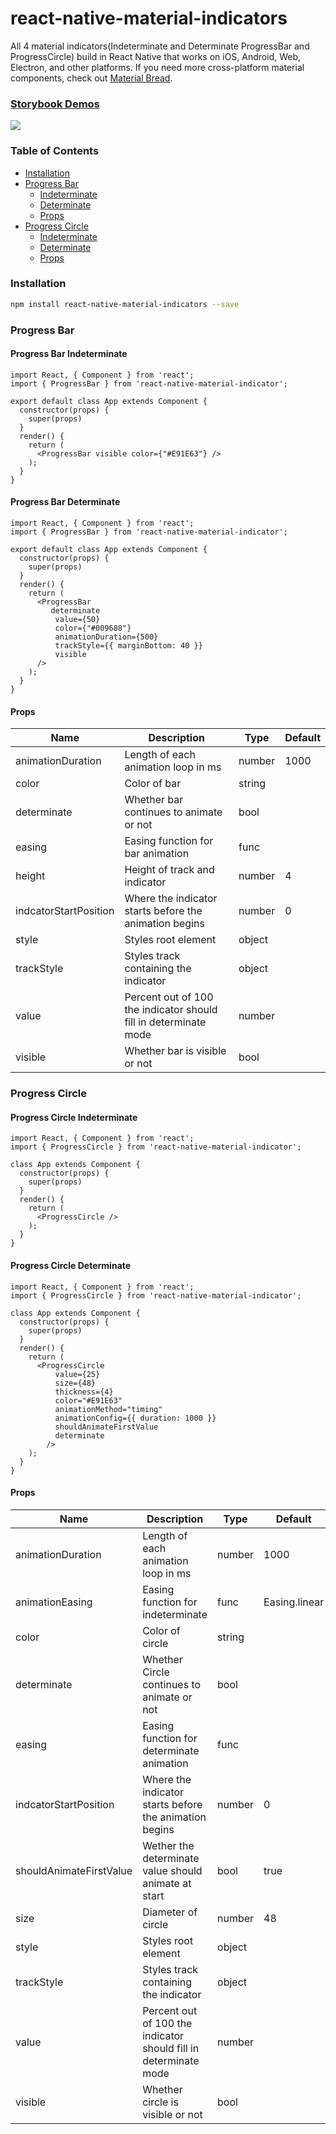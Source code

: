 # react-native-material-indicators

All 4 material indicators(Indeterminate and Determinate ProgressBar and ProgressCircle) build in React Native that works on iOS, Android, Web, Electron, and other platforms. If you need more cross-platform material components, check out [Material Bread](https://github.com/codypearce/material-bread).

### [Storybook Demos](https://codypearce.github.io/react-native-material-indicators/)

<img src="https://i.imgur.com/gsSGFtx.gif" />

### Table of Contents

- [Installation](#installation)
- [Progress Bar](#progress-bar)
  - [Indeterminate](#progresss-bar-indeterminate)
  - [Determinate](#progresss-bar-determinate)
  - [Props](#props)
- [Progress Circle](#progress-circle)
  - [Indeterminate](#progresss-circle-indeterminate)
  - [Determinate](#progresss-circle-determinate)
  - [Props](#props)

### Installation

```bash
npm install react-native-material-indicators --save
```

### Progress Bar

#### Progress Bar Indeterminate

```
import React, { Component } from 'react';
import { ProgressBar } from 'react-native-material-indicator';

export default class App extends Component {
  constructor(props) {
    super(props)
  }
  render() {
    return (
      <ProgressBar visible color={"#E91E63"} />
    );
  }
}
```

#### Progress Bar Determinate

```
import React, { Component } from 'react';
import { ProgressBar } from 'react-native-material-indicator';

export default class App extends Component {
  constructor(props) {
    super(props)
  }
  render() {
    return (
      <ProgressBar
         determinate
          value={50}
          color={"#009688"}
          animationDuration={500}
          trackStyle={{ marginBottom: 40 }}
          visible
      />
    );
  }
}
```

#### Props

| Name                  | Description                                                      | Type   | Default |
| --------------------- | ---------------------------------------------------------------- | ------ | ------- |
| animationDuration     | Length of each animation loop in ms                              | number | 1000    |
| color                 | Color of bar                                                     | string |         |
| determinate           | Whether bar continues to animate or not                          | bool   |         |
| easing                | Easing function for bar animation                                | func   |         |
| height                | Height of track and indicator                                    | number | 4       |
| indcatorStartPosition | Where the indicator starts before the animation begins           | number | 0       |
| style                 | Styles root element                                              | object |         |
| trackStyle            | Styles track containing the indicator                            | object |         |
| value                 | Percent out of 100 the indicator should fill in determinate mode | number |         |
| visible               | Whether bar is visible or not                                    | bool   |         |

### Progress Circle

#### Progress Circle Indeterminate

```
import React, { Component } from 'react';
import { ProgressCircle } from 'react-native-material-indicator';

class App extends Component {
  constructor(props) {
    super(props)
  }
  render() {
    return (
      <ProgressCircle />
    );
  }
}
```

#### Progress Circle Determinate

```
import React, { Component } from 'react';
import { ProgressCircle } from 'react-native-material-indicator';

class App extends Component {
  constructor(props) {
    super(props)
  }
  render() {
    return (
      <ProgressCircle
          value={25}
          size={48}
          thickness={4}
          color="#E91E63"
          animationMethod="timing"
          animationConfig={{ duration: 1000 }}
          shouldAnimateFirstValue
          determinate
        />
    );
  }
}
```

#### Props

| Name                    | Description                                                      | Type   | Default       |
| ----------------------- | ---------------------------------------------------------------- | ------ | ------------- |
| animationDuration       | Length of each animation loop in ms                              | number | 1000          |
| animationEasing         | Easing function for indeterminate                                | func   | Easing.linear |
| color                   | Color of circle                                                  | string |               |
| determinate             | Whether Circle continues to animate or not                       | bool   |               |
| easing                  | Easing function for determinate animation                        | func   |               |
| indcatorStartPosition   | Where the indicator starts before the animation begins           | number | 0             |
| shouldAnimateFirstValue | Wether the determinate value should animate at start             | bool   | true          |
| size                    | Diameter of circle                                               | number | 48            |
| style                   | Styles root element                                              | object |               |
| trackStyle              | Styles track containing the indicator                            | object |               |
| value                   | Percent out of 100 the indicator should fill in determinate mode | number |               |
| visible                 | Whether circle is visible or not                                 | bool   |               |
